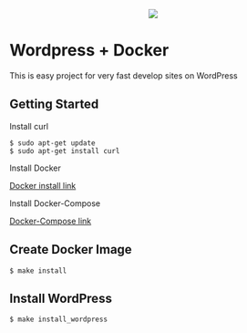 <p align="center"><img src="https://github.com/zloyleva/docker_wordpress/blob/master/docker-wordpress.png"></p>

# Wordpress + Docker
This is easy project for very fast develop sites on WordPress

## Getting Started

Install curl

```
$ sudo apt-get update
$ sudo apt-get install curl
``` 

Install Docker

[Docker install link](https://docs.docker.com/engine/installation/linux/docker-ce/ubuntu/#install-from-a-package)

Install Docker-Compose

[Docker-Compose link](https://docs.docker.com/compose/install/#install-compose)

## Create Docker Image

```
$ make install
```

## Install WordPress

```
$ make install_wordpress
```